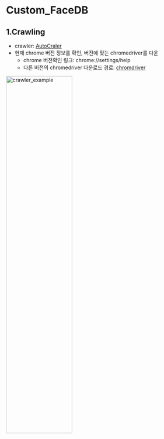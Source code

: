# Custom_FaceDB

## 1.Crawling
- crawler: [AutoCraler](https://github.com/YoongiKim/AutoCrawler)
- 현재 chrome 버전 정보를 확인, 버전에 맞는 chromedriver를 다운
  * chrome 버전확인 링크: chrome://settings/help
  * 다른 버전의 chromedriver 다운로드 경로: [chromdriver](https://chromedriver.chromium.org/downloads)

<p align="left"><img src="./crawler_example.gif" width="60%" height="50%" title="crawler_example" alt="crawler_example"></img><br/><p>
